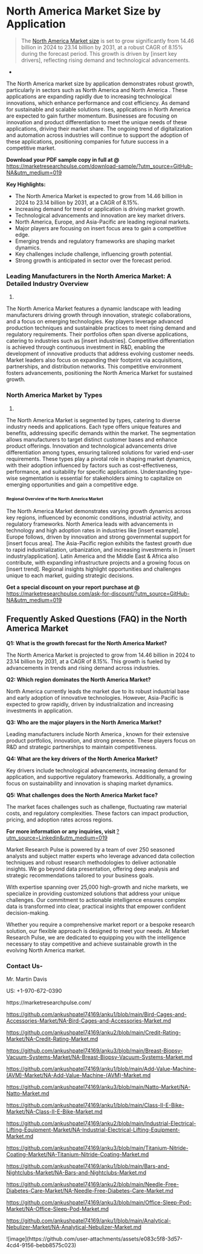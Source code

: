 <h1>North America  Market&nbsp;Size by Application</h1><blockquote><p>The <a href="https://marketresearchpulse.com/download-sample/?utm_source=GitHub-NA&amp;utm_medium=019">North America  Market size</a> is set to grow significantly from 14.46 billion in 2024 to 23.14 billion by 2031, at a robust CAGR of 8.15% during the forecast period. This growth is driven by [insert key drivers], reflecting rising demand and technological advancements.</p></blockquote><ul><li></li></ul><p>The North America  market size by application demonstrates robust growth, particularly in sectors such as North America  and North America . These applications are expanding rapidly due to increasing technological innovations, which enhance performance and cost efficiency. As demand for sustainable and scalable solutions rises, applications in North America  are expected to gain further momentum. Businesses are focusing on innovation and product differentiation to meet the unique needs of these applications, driving their market share. The ongoing trend of digitalization and automation across industries will continue to support the adoption of these applications, positioning companies for future success in a competitive market.</p><p><strong>Download your PDF sample copy in full at @ </strong><a href="https://marketresearchpulse.com/download-sample/?utm_source=GitHub-NA&amp;utm_medium=019">https://marketresearchpulse.com/download-sample/?utm_source=GitHub-NA&amp;utm_medium=019</a></p><p><strong>Key Highlights: </strong></p><ul><li>The North America  Market is expected to grow from 14.46 billion in 2024 to 23.14 billion by 2031, at a CAGR of 8.15%.</li><li>Increasing demand for trend or application is driving market growth.</li><li>Technological advancements and innovation are key market drivers.</li><li>North America, Europe, and Asia-Pacific are leading regional markets.</li><li>Major players are focusing on insert focus area to gain a competitive edge.</li><li>Emerging trends and regulatory frameworks are shaping market dynamics.</li><li>Key challenges include challenge, influencing growth potential.</li><li>Strong growth is anticipated in sector over the forecast period.</li></ul><h3>Leading Manufacturers in the North America  Market: A Detailed Industry Overview</h3><ol><li></li></ol><div class="flex max-w-full flex-col flex-grow"><div class="min-h-8 text-message flex w-full flex-col items-end gap-2 whitespace-normal break-words [.text-message+&amp;]:mt-5" dir="auto" data-message-author-role="assistant" data-message-id="fd8432e4-4910-450d-b182-61b7bfb0a01f" data-message-model-slug="gpt-4o"><div class="flex w-full flex-col gap-1 empty:hidden first:pt-[3px]"><div class="markdown prose w-full break-words dark:prose-invert light"><p>The North America  Market features a dynamic landscape with leading manufacturers driving growth through innovation, strategic collaborations, and a focus on emerging technologies. Key players leverage advanced production techniques and sustainable practices to meet rising demand and regulatory requirements. Their portfolios often span diverse applications, catering to industries such as [insert industries]. Competitive differentiation is achieved through continuous investment in R&amp;D, enabling the development of innovative products that address evolving customer needs. Market leaders also focus on expanding their footprint via acquisitions, partnerships, and distribution networks. This competitive environment fosters advancements, positioning the North America  Market for sustained growth.</p></div></div></div></div><h3>North America  Market by Types</h3><ol><li></li></ol><div class="flex max-w-full flex-col flex-grow"><div class="min-h-8 text-message flex w-full flex-col items-end gap-2 whitespace-normal break-words [.text-message+&amp;]:mt-5" dir="auto" data-message-author-role="assistant" data-message-id="084470be-0bb7-4664-bddf-5156b4f41249" data-message-model-slug="gpt-4o-mini"><div class="flex w-full flex-col gap-1 empty:hidden first:pt-[3px]"><div class="markdown prose w-full break-words dark:prose-invert light"><p>The North America  Market is segmented by types, catering to diverse industry needs and applications. Each type offers unique features and benefits, addressing specific demands within the market. The segmentation allows manufacturers to target distinct customer bases and enhance product offerings. Innovation and technological advancements drive differentiation among types, ensuring tailored solutions for varied end-user requirements. These types play a pivotal role in shaping market dynamics, with their adoption influenced by factors such as cost-effectiveness, performance, and suitability for specific applications. Understanding type-wise segmentation is essential for stakeholders aiming to capitalize on emerging opportunities and gain a competitive edge.</p></div></div></div></div><h3><span style="font-size: 11px;">Regional Overview of the North America  Market</span></h3><div class="flex max-w-full flex-col flex-grow"><div class="min-h-8 text-message flex w-full flex-col items-end gap-2 whitespace-normal break-words [.text-message+&amp;]:mt-5" dir="auto" data-message-author-role="assistant" data-message-id="e9038762-ce64-4e30-91c9-9bd413514231" data-message-model-slug="gpt-4o-mini"><div class="flex w-full flex-col gap-1 empty:hidden first:pt-[3px]"><div class="markdown prose w-full break-words dark:prose-invert light"><p>The North America  Market demonstrates varying growth dynamics across key regions, influenced by economic conditions, industrial activity, and regulatory frameworks. North America leads with advancements in technology and high adoption rates in industries like [insert example]. Europe follows, driven by innovation and strong governmental support for [insert focus area]. The Asia-Pacific region exhibits the fastest growth due to rapid industrialization, urbanization, and increasing investments in [insert industry/application]. Latin America and the Middle East &amp; Africa also contribute, with expanding infrastructure projects and a growing focus on [insert trend]. Regional insights highlight opportunities and challenges unique to each market, guiding strategic decisions.</p></div></div></div></div><p><strong>Get a special discount on your report purchase at @ </strong><a href="https://marketresearchpulse.com/ask-for-discount/?utm_source=GitHub-NA&amp;utm_medium=019">https://marketresearchpulse.com/ask-for-discount/?utm_source=GitHub-NA&amp;utm_medium=019</a></p><h2>Frequently Asked Questions (FAQ) in the North America  Market</h2><p><strong>Q1: What is the growth forecast for the North America  Market?</strong></p><p>The North America  Market is projected to grow from 14.46 billion in 2024 to 23.14 billion by 2031, at a CAGR of 8.15%. This growth is fueled by advancements in trends and rising demand across industries.</p><p><strong>Q2: Which region dominates the North America  Market?</strong></p><p>North America currently leads the market due to its robust industrial base and early adoption of innovative technologies. However, Asia-Pacific is expected to grow rapidly, driven by industrialization and increasing investments in application.</p><p><strong>Q3: Who are the major players in the North America  Market?</strong></p><p>Leading manufacturers include North America , known for their extensive product portfolios, innovation, and strong presence. These players focus on R&amp;D and strategic partnerships to maintain competitiveness.</p><p><strong>Q4: What are the key drivers of the North America  Market?</strong></p><p>Key drivers include technological advancements, increasing demand for application, and supportive regulatory frameworks. Additionally, a growing focus on sustainability and innovation is shaping market dynamics.</p><p><strong>Q5: What challenges does the North America  Market face?</strong></p><p>The market faces challenges such as challenge, fluctuating raw material costs, and regulatory complexities. These factors can impact production, pricing, and adoption rates across regions.</p><p><strong>For more information or any inquiries, visit&nbsp;</strong><a href="?utm_source=Linkedin&utm_medium=019">?utm_source=Linkedin&utm_medium=019</a></p><p>Market Research Pulse is powered by a team of over 250 seasoned analysts and subject matter experts who leverage advanced data collection techniques and robust research methodologies to deliver actionable insights. We go beyond data presentation, offering deep analysis and strategic recommendations tailored to your business goals.</p><p>With expertise spanning over 25,000 high-growth and niche markets, we specialize in providing customized solutions that address your unique challenges. Our commitment to actionable intelligence ensures complex data is transformed into clear, practical insights that empower confident decision-making.</p><p>Whether you require a comprehensive market report or a bespoke research solution, our flexible approach is designed to meet your needs. At Market Research Pulse, we are dedicated to equipping you with the intelligence necessary to stay competitive and achieve sustainable growth in the evolving North America  market.</p><h3><strong>Contact Us-</strong></h3><p>Mr. Martin Davis</p><p>US: +1-970-672-0390</p><p>https://marketresearchpulse.com/</p><p><a href="https://github.com/ankushpatel74169/anku1/blob/main/Bird-Cages-and-Accessories-Market/NA-Bird-Cages-and-Accessories-Market.md">https://github.com/ankushpatel74169/anku1/blob/main/Bird-Cages-and-Accessories-Market/NA-Bird-Cages-and-Accessories-Market.md</a></p><p><a href="https://github.com/ankushpatel74169/anku2/blob/main/Credit-Rating-Market/NA-Credit-Rating-Market.md">https://github.com/ankushpatel74169/anku2/blob/main/Credit-Rating-Market/NA-Credit-Rating-Market.md</a></p><p><a href="https://github.com/ankushpatel74169/anku3/blob/main/Breast-Biopsy-Vacuum-Systems-Market/NA-Breast-Biopsy-Vacuum-Systems-Market.md">https://github.com/ankushpatel74169/anku3/blob/main/Breast-Biopsy-Vacuum-Systems-Market/NA-Breast-Biopsy-Vacuum-Systems-Market.md</a></p><p><a href="https://github.com/ankushpatel74169/anku1/blob/main/Add-Value-Machine-(AVM)-Market/NA-Add-Value-Machine-(AVM)-Market.md">https://github.com/ankushpatel74169/anku1/blob/main/Add-Value-Machine-(AVM)-Market/NA-Add-Value-Machine-(AVM)-Market.md</a></p><p><a href="https://github.com/ankushpatel74169/anku3/blob/main/Natto-Market/NA-Natto-Market.md">https://github.com/ankushpatel74169/anku3/blob/main/Natto-Market/NA-Natto-Market.md</a></p><p><a href="https://github.com/ankushpatel74169/anku1/blob/main/Class-II-E-Bike-Market/NA-Class-II-E-Bike-Market.md">https://github.com/ankushpatel74169/anku1/blob/main/Class-II-E-Bike-Market/NA-Class-II-E-Bike-Market.md</a></p><p><a href="https://github.com/ankushpatel74169/anku2/blob/main/Industrial-Electrical-Lifting-Equipment-Market/NA-Industrial-Electrical-Lifting-Equipment-Market.md">https://github.com/ankushpatel74169/anku2/blob/main/Industrial-Electrical-Lifting-Equipment-Market/NA-Industrial-Electrical-Lifting-Equipment-Market.md</a></p><p><a href="https://github.com/ankushpatel74169/anku3/blob/main/Titanium-Nitride-Coating-Market/NA-Titanium-Nitride-Coating-Market.md">https://github.com/ankushpatel74169/anku3/blob/main/Titanium-Nitride-Coating-Market/NA-Titanium-Nitride-Coating-Market.md</a></p><p><a href="https://github.com/ankushpatel74169/anku1/blob/main/Bars-and-Nightclubs-Market/NA-Bars-and-Nightclubs-Market.md">https://github.com/ankushpatel74169/anku1/blob/main/Bars-and-Nightclubs-Market/NA-Bars-and-Nightclubs-Market.md</a></p><p><a href="https://github.com/ankushpatel74169/anku2/blob/main/Needle-Free-Diabetes-Care-Market/NA-Needle-Free-Diabetes-Care-Market.md">https://github.com/ankushpatel74169/anku2/blob/main/Needle-Free-Diabetes-Care-Market/NA-Needle-Free-Diabetes-Care-Market.md</a></p><p><a href="https://github.com/ankushpatel74169/anku3/blob/main/Office-Sleep-Pod-Market/NA-Office-Sleep-Pod-Market.md">https://github.com/ankushpatel74169/anku3/blob/main/Office-Sleep-Pod-Market/NA-Office-Sleep-Pod-Market.md</a></p><p><a href="https://github.com/ankushpatel74169/anku1/blob/main/Analytical-Nebulizer-Market/NA-Analytical-Nebulizer-Market.md">https://github.com/ankushpatel74169/anku1/blob/main/Analytical-Nebulizer-Market/NA-Analytical-Nebulizer-Market.md</a></p>
![image](https://github.com/user-attachments/assets/e083c5f8-3d57-4cd4-9156-bebb8575c023)
